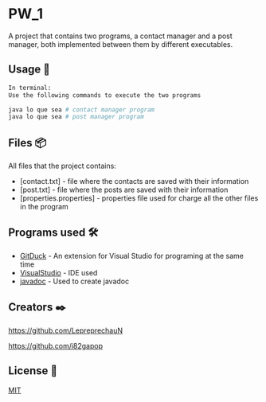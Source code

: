 # PW_1
A project that contains two programs, a contact manager and a post manager, both implemented between them by different executables.


## Usage 🔧

```python
In terminal:
Use the following commands to execute the two programs

java lo que sea # contact manager program
java lo que sea # post manager program
```

## Files 📦

All files that the project contains:

* [contact.txt] - file where the contacts are saved with their information
* [post.txt] - file where the posts are saved with their information
* [properties.properties] - properties file used for charge all the other files in the program


## Programs used 🛠️

* [GitDuck](https://gitduck.com/) - An extension for Visual Studio for programing at the same time
* [VisualStudio](https://code.visualstudio.com/) - IDE used
* [javadoc](https://javadoc) - Used to create javadoc


## Creators ✒️

https://github.com/LepreprechauN 

https://github.com/i82gapop


## License 📄
[MIT](https://choosealicense.com/licenses/mit/)
